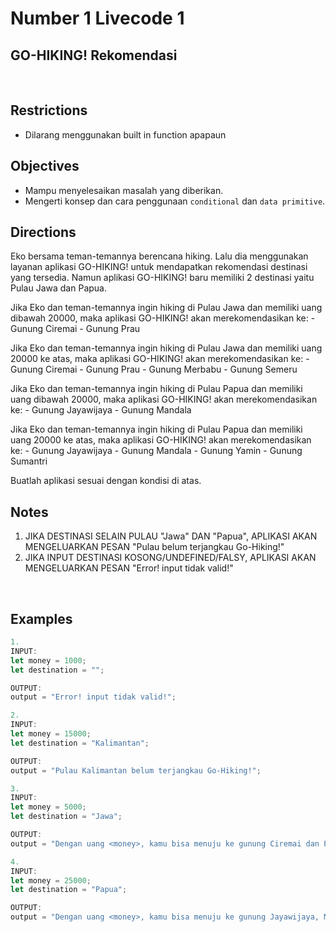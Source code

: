 # Number 1 Livecode 1

## **GO-HIKING! Rekomendasi**

<br>

## Restrictions
- Dilarang menggunakan built in function apapaun

## Objectives
- Mampu menyelesaikan masalah yang diberikan.
- Mengerti konsep dan cara penggunaan `conditional` dan `data primitive`.

## Directions

Eko bersama teman-temannya berencana hiking. Lalu dia menggunakan layanan aplikasi GO-HIKING! untuk mendapatkan rekomendasi destinasi yang tersedia.
Namun aplikasi GO-HIKING! baru memiliki 2 destinasi yaitu Pulau Jawa dan Papua.

Jika Eko dan teman-temannya ingin hiking di Pulau Jawa dan memiliki uang dibawah 20000, maka aplikasi GO-HIKING! akan merekomendasikan ke:
    - Gunung Ciremai
    - Gunung Prau

Jika Eko dan teman-temannya ingin hiking di Pulau Jawa dan memiliki uang 20000 ke atas, maka aplikasi GO-HIKING! akan merekomendasikan ke:
    - Gunung Ciremai
    - Gunung Prau
    - Gunung Merbabu
    - Gunung Semeru

Jika Eko dan teman-temannya ingin hiking di Pulau Papua dan memiliki uang dibawah 20000, maka aplikasi GO-HIKING! akan merekomendasikan ke:
    - Gunung Jayawijaya
    - Gunung Mandala

Jika Eko dan teman-temannya ingin hiking di Pulau Papua dan memiliki uang 20000 ke atas, maka aplikasi GO-HIKING! akan merekomendasikan ke:
    - Gunung Jayawijaya
    - Gunung Mandala
    - Gunung Yamin
    - Gunung Sumantri

Buatlah aplikasi sesuai dengan kondisi di atas.

## Notes 

1. JIKA DESTINASI SELAIN PULAU "Jawa" DAN "Papua", APLIKASI AKAN MENGELUARKAN PESAN "Pulau <DESTINASI> belum terjangkau Go-Hiking!"
2. JIKA INPUT DESTINASI KOSONG/UNDEFINED/FALSY, APLIKASI AKAN MENGELUARKAN PESAN "Error! input tidak valid!"

<br>

## Examples

```js
1. 
INPUT:
let money = 1000;
let destination = "";

OUTPUT:
output = "Error! input tidak valid!";

2. 
INPUT:
let money = 15000;
let destination = "Kalimantan";

OUTPUT:
output = "Pulau Kalimantan belum terjangkau Go-Hiking!";

3. 
INPUT:
let money = 5000;
let destination = "Jawa";

OUTPUT:
output = "Dengan uang <money>, kamu bisa menuju ke gunung Ciremai dan Prau di pulau <destination>";

4. 
INPUT:
let money = 25000;
let destination = "Papua";

OUTPUT:
output = "Dengan uang <money>, kamu bisa menuju ke gunung Jayawijaya, Mandala, Yamin dan Sumantri di pulau <destination>";
```